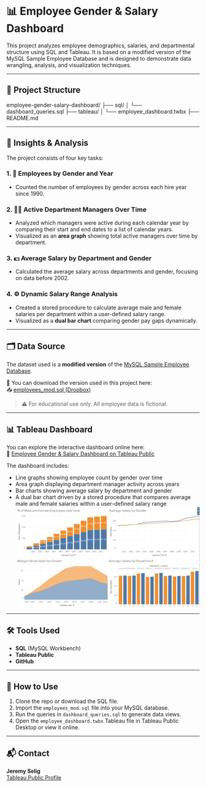 # 📊 Employee Gender & Salary Dashboard

This project analyzes employee demographics, salaries, and departmental structure using SQL and Tableau. It is based on a modified version of the MySQL Sample Employee Database and is designed to demonstrate data wrangling, analysis, and visualization techniques.

---

## 📁 Project Structure

employee-gender-salary-dashboard/
├── sql/
│ └── dashboard_queries.sql
├── tableau/
│ └── employee_dashboard.twbx
├── README.md


---

## 🧠 Insights & Analysis

The project consists of four key tasks:

### 1. 📅 **Employees by Gender and Year**
- Counted the number of employees by gender across each hire year since 1990.

### 2. 🧑‍💼 **Active Department Managers Over Time**
- Analyzed which managers were active during each calendar year by comparing their start and end dates to a list of calendar years.
- Visualized as an **area graph** showing total active managers over time by department.

### 3. 💵 **Average Salary by Department and Gender**
- Calculated the average salary across departments and gender, focusing on data before 2002.

### 4. ⚙️ **Dynamic Salary Range Analysis**
- Created a stored procedure to calculate average male and female salaries per department within a user-defined salary range.
- Visualized as a **dual bar chart** comparing gender pay gaps dynamically.

---

## 🗂 Data Source

The dataset used is a **modified version** of the [MySQL Sample Employee Database](https://github.com/datacharmer/test_db).

🔽 You can download the version used in this project here:  
📥 [employees_mod.sql (Dropbox)](https://www.dropbox.com/scl/fi/765wqr9asv49s6d80fbnn/employees_mod.sql?rlkey=udaohjkrma1g92lsl08ftn107&e=1&dl=0)

> ⚠️ For educational use only. All employee data is fictional.

---

## 📊 Tableau Dashboard

You can explore the interactive dashboard online here:  
🔗 [Employee Gender & Salary Dashboard on Tableau Public](https://public.tableau.com/app/profile/jeremy.selig/viz/employee_dashboard_17497543296230/Dashboard1?publish=yes)

The dashboard includes:
- Line graphs showing employee count by gender over time
- Area graph displaying department manager activity across years
- Bar charts showing average salary by department and gender
- A dual bar chart driven by a stored procedure that compares average male and female salaries within a user-defined salary range
![Dashboard Preview](dashboard_preview.png)


---

## 🛠 Tools Used
- **SQL** (MySQL Workbench)
- **Tableau Public**
- **GitHub**

---

## 🚀 How to Use
1. Clone the repo or download the SQL file.
2. Import the `employees_mod.sql` file into your MySQL database.
3. Run the queries in `dashboard_queries.sql` to generate data views.
4. Open the `employee_dashboard.twbx` Tableau file in Tableau Public Desktop or view it online.

---

## 📬 Contact

**Jeremy Selig**  
[Tableau Public Profile](https://public.tableau.com/app/profile/jeremy.selig)

